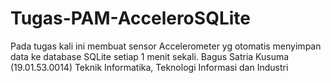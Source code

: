 # Tugas-PAM-AcceleroSQLite

Pada tugas kali ini membuat sensor Accelerometer yg otomatis menyimpan data ke database SQLite setiap 1 menit sekali.
Bagus Satria Kusuma (19.01.53.0014)
Teknik Informatika, Teknologi Informasi dan Industri
